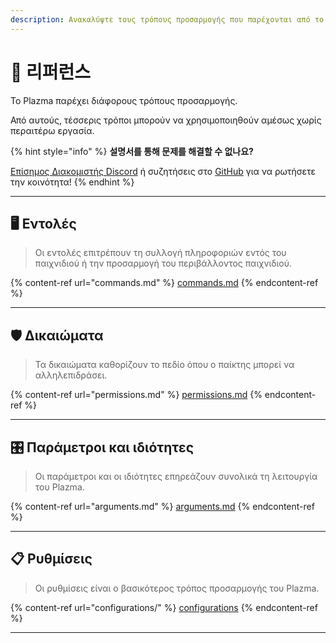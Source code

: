```yaml
---
description: Ανακαλύψτε τους τρόπους προσαρμογής που παρέχονται από το Plazma.
---
```


# 📜 리퍼런스

Το Plazma παρέχει διάφορους τρόπους προσαρμογής.

Από αυτούς, τέσσερις τρόποι μπορούν να χρησιμοποιηθούν αμέσως χωρίς περαιτέρω εργασία.

{% hint style="info" %}
**설명서를 통해 문제를 해결할 수 없나요?**

[Επίσημος Διακομιστής Discord](https://discord.gg/MmfC52K8A8) ή συζητήσεις στο [GitHub](https://github.com/PlazmaMC/PlazmaBukkit/discussions) για να ρωτήσετε την κοινότητα!
{% endhint %}

***

## 🖥️ Εντολές <a href="#id-1" id="id-1"></a>

> Οι εντολές επιτρέπουν τη συλλογή πληροφοριών εντός του παιχνιδιού ή την προσαρμογή του περιβάλλοντος παιχνιδιού.

{% content-ref url="commands.md" %}
[commands.md](commands.md)
{% endcontent-ref %}

***

## 🛡️ Δικαιώματα <a href="#id-2" id="id-2"></a>

> Τα δικαιώματα καθορίζουν το πεδίο όπου ο παίκτης μπορεί να αλληλεπιδράσει.

{% content-ref url="permissions.md" %}
[permissions.md](permissions.md)
{% endcontent-ref %}

***

## 🎛️ Παράμετροι και ιδιότητες <a href="#id-3" id="id-3"></a>

> Οι παράμετροι και οι ιδιότητες επηρεάζουν συνολικά τη λειτουργία του Plazma.

{% content-ref url="arguments.md" %}
[arguments.md](arguments.md)
{% endcontent-ref %}

***

## 📋 Ρυθμίσεις <a href="#id-4" id="id-4"></a>

> Οι ρυθμίσεις είναι ο βασικότερος τρόπος προσαρμογής του Plazma.

{% content-ref url="configurations/" %}
[configurations](configurations/)
{% endcontent-ref %}

***
